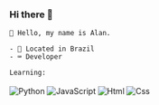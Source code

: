 ### Hi there 👋

```
🎈 Hello, my name is Alan.

- 🏴󠁩󠁮󠁢󠁲󠁿 Located in Brazil
- ⌨️ Developer
```

`Learning:`<br><br>
![Python](https://img.shields.io/badge/python-black?&style=for-the-badge&logo=python&logoColor=python)
![JavaScript](https://img.shields.io/badge/javascript-black?&style=for-the-badge&logo=javascript&logoColor=yellow)
![Html](https://img.shields.io/badge/html-orange?&style=for-the-badge&logo=html&logoColor=html)
![Css](https://img.shields.io/badge/css-blue?&style=for-the-badge&logo=css&logoColor=css)
